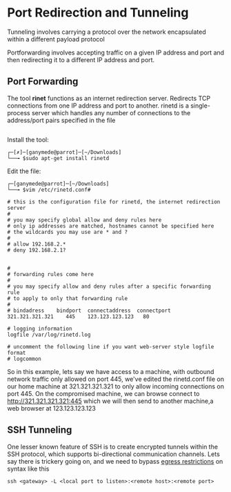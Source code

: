 # Port Redirection and Tunneling

Tunneling involves carrying a protocol over the network encapsulated within a different payload protocol

Portforwarding involves accepting traffic on a given IP address and port and then redirecting it to a different IP address and port. 

## Port Forwarding

The tool **rinet** functions as an internet redirection server. Redirects TCP connections from one IP address and port to another. rinetd is a single-process server which handles any number of connections to the address/port pairs specified in the file 
~~~ /etc/rinetd.conf. 
~~~
Install the tool:
~~~
┌─[✗]─[ganymede@parrot]─[~/Downloads]
└──╼ $sudo apt-get install rinetd
~~~
Edit the file:
~~~
┌─[ganymede@parrot]─[~/Downloads]
└──╼ $vim /etc/rinetd.conf#
~~~
~~~
# this is the configuration file for rinetd, the internet redirection server
#
# you may specify global allow and deny rules here
# only ip addresses are matched, hostnames cannot be specified here
# the wildcards you may use are * and ?
#
# allow 192.168.2.*
# deny 192.168.2.1?


#
# forwarding rules come here
#
# you may specify allow and deny rules after a specific forwarding rule
# to apply to only that forwarding rule
#
# bindadress    bindport  connectaddress  connectport
321.321.321.321    445    123.123.123.123   80

# logging information
logfile /var/log/rinetd.log

# uncomment the following line if you want web-server style logfile format
# logcommon
~~~

So in this example, lets say we have access to a machine, with outbound network traffic only allowed on port 445, we've edited the rinetd.conf file on our home machine at 321.321.321.321 to only allow incoming connections on port 445. On the compromised machine, we can browse connect to http://321.321.321.321:445 which we will then send to another machine,a web browser at 123.123.123.123

## SSH Tunneling

One lesser known feature of SSH is to create encrypted tunnels within the SSH protocol, which supports bi-directional communication channels. Lets say there is trickery going on, and we need to bypass [egress restrictions](https://github.com/64nYm3d3/CheatSheet/blob/master/Networks/Random%20knowledge.md) on syntax like this 
~~~
ssh <gateway> -L <local port to listen>:<remote host>:<remote port>
~~~



